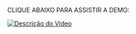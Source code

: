 CLIQUE ABAIXO PARA ASSISTIR A DEMO:

[![Descrição do Vídeo](https://img.youtube.com/vi/Bu89VYzODs8/maxresdefault.jpg)](https://www.youtube.com/watch?v=Bu89VYzODs8)
